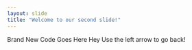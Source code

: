 ```yaml
---
layout: slide
title: "Welcome to our second slide!"
---
```

Brand New Code Goes Here Hey
Use the left arrow to go back!
